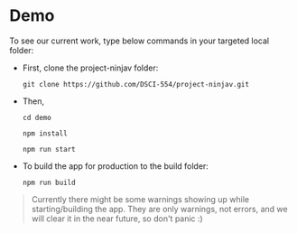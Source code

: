 # Demo

To see our current work, type below commands in your targeted local folder:

* First, clone the project-ninjav folder:

  ```git clone https://github.com/DSCI-554/project-ninjav.git```


* Then,

  ```cd demo```

  ```npm install```

  ```npm run start```

* To build the app for production to the build folder:

  ```npm run build```
  

> Currently there might be some warnings showing up while starting/building the app.
> They are only warnings, not errors, and we will clear it in the near future,
> so don't panic :)
